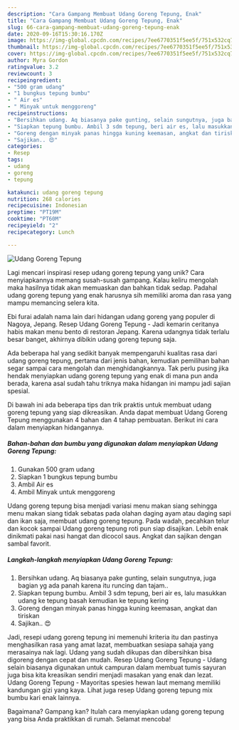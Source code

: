 ```yaml
---
description: "Cara Gampang Membuat Udang Goreng Tepung, Enak"
title: "Cara Gampang Membuat Udang Goreng Tepung, Enak"
slug: 66-cara-gampang-membuat-udang-goreng-tepung-enak
date: 2020-09-16T15:30:16.170Z
image: https://img-global.cpcdn.com/recipes/7ee6770351f5ee5f/751x532cq70/udang-goreng-tepung-foto-resep-utama.jpg
thumbnail: https://img-global.cpcdn.com/recipes/7ee6770351f5ee5f/751x532cq70/udang-goreng-tepung-foto-resep-utama.jpg
cover: https://img-global.cpcdn.com/recipes/7ee6770351f5ee5f/751x532cq70/udang-goreng-tepung-foto-resep-utama.jpg
author: Myra Gordon
ratingvalue: 3.2
reviewcount: 3
recipeingredient:
- "500 gram udang"
- "1 bungkus tepung bumbu"
- " Air es"
- " Minyak untuk menggoreng"
recipeinstructions:
- "Bersihkan udang. Aq biasanya pake gunting, selain sungutnya, juga bagian yg ada panah karena itu runcing dan tajam.."
- "Siapkan tepung bumbu. Ambil 3 sdm tepung, beri air es, lalu masukkan udang ke tepung basah kemudian ke tepung kering"
- "Goreng dengan minyak panas hingga kuning keemasan, angkat dan tiriskan"
- "Sajikan.. 😍"
categories:
- Resep
tags:
- udang
- goreng
- tepung

katakunci: udang goreng tepung 
nutrition: 268 calories
recipecuisine: Indonesian
preptime: "PT19M"
cooktime: "PT60M"
recipeyield: "2"
recipecategory: Lunch

---
```



![Udang Goreng Tepung](https://img-global.cpcdn.com/recipes/7ee6770351f5ee5f/751x532cq70/udang-goreng-tepung-foto-resep-utama.jpg)

Lagi mencari inspirasi resep udang goreng tepung yang unik? Cara menyiapkannya memang susah-susah gampang. Kalau keliru mengolah maka hasilnya tidak akan memuaskan dan bahkan tidak sedap. Padahal udang goreng tepung yang enak harusnya sih memiliki aroma dan rasa yang mampu memancing selera kita.

Ebi furai adalah nama lain dari hidangan udang goreng yang populer di Nagoya, Jepang. Resep Udang Goreng Tepung - Jadi kemarin ceritanya habis makan menu bento di restoran Jepang. Karena udangnya tidak terlalu besar banget, akhirnya dibikin udang goreng tepung saja.

Ada beberapa hal yang sedikit banyak mempengaruhi kualitas rasa dari udang goreng tepung, pertama dari jenis bahan, kemudian pemilihan bahan segar sampai cara mengolah dan menghidangkannya. Tak perlu pusing jika hendak menyiapkan udang goreng tepung yang enak di mana pun anda berada, karena asal sudah tahu triknya maka hidangan ini mampu jadi sajian spesial.


Di bawah ini ada beberapa tips dan trik praktis untuk membuat udang goreng tepung yang siap dikreasikan. Anda dapat membuat Udang Goreng Tepung menggunakan 4 bahan dan 4 tahap pembuatan. Berikut ini cara dalam menyiapkan hidangannya.

<!--inarticleads1-->

##### Bahan-bahan dan bumbu yang digunakan dalam menyiapkan Udang Goreng Tepung:

1. Gunakan 500 gram udang
1. Siapkan 1 bungkus tepung bumbu
1. Ambil  Air es
1. Ambil  Minyak untuk menggoreng


Udang goreng tepung bisa menjadi variasi menu makan siang sehingga menu makan siang tidak sebatas pada olahan daging ayam atau daging sapi dan ikan saja, membuat udang goreng tepung. Pada wadah, pecahkan telur dan kocok sampai Udang goreng tepung roti pun siap disajikan. Lebih enak dinikmati pakai nasi hangat dan dicocol saus. Angkat dan sajikan dengan sambal favorit. 

<!--inarticleads2-->

##### Langkah-langkah menyiapkan Udang Goreng Tepung:

1. Bersihkan udang. Aq biasanya pake gunting, selain sungutnya, juga bagian yg ada panah karena itu runcing dan tajam..
1. Siapkan tepung bumbu. Ambil 3 sdm tepung, beri air es, lalu masukkan udang ke tepung basah kemudian ke tepung kering
1. Goreng dengan minyak panas hingga kuning keemasan, angkat dan tiriskan
1. Sajikan.. 😍


Jadi, resepi udang goreng tepung ini memenuhi kriteria itu dan pastinya menghasilkan rasa yang amat lazat, membuatkan sesiapa sahaja yang merasainya nak lagi. Udang yang sudah dikupas dan dibersihkan bisa digoreng dengan cepat dan mudah. Resep Udang Goreng Tepung - Udang selain biasanya digunakan untuk campuran dalam membuat tumis sayuran juga bisa kita kreasikan sendiri menjadi masakan yang enak dan lezat. Udang Goreng Tepung - Mayoritas spesies hewan laut memang memiliki kandungan gizi yang kaya. Lihat juga resep Udang goreng tepung mix bumbu kari enak lainnya. 

Bagaimana? Gampang kan? Itulah cara menyiapkan udang goreng tepung yang bisa Anda praktikkan di rumah. Selamat mencoba!
